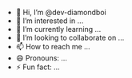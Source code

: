 - 👋 Hi, I’m @dev-diamondboi
- 👀 I’m interested in ...
- 🌱 I’m currently learning ...
- 💞️ I’m looking to collaborate on ...
- 📫 How to reach me ...
- 😄 Pronouns: ...
- ⚡ Fun fact: ...

<!---
dev-diamondboi/dev-diamondboi is a ✨ special ✨ repository because its `README.md` (this file) appears on your GitHub profile.
You can click the Preview link to take a look at your changes.
--->
